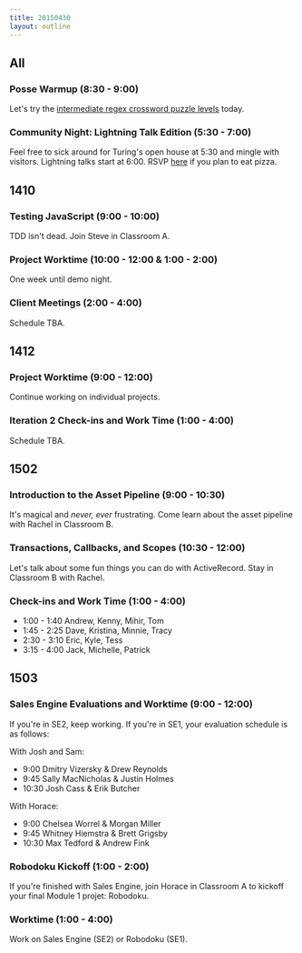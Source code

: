 ```yaml
---
title: 20150430
layout: outline
---
```


## All

### Posse Warmup (8:30 - 9:00)

Let's try the [intermediate regex crossword puzzle levels](http://regexcrossword.com/challenges/intermediate/puzzles/1) today. 

### Community Night: Lightning Talk Edition (5:30 - 7:00)

Feel free to sick around for Turing's open house at 5:30 and mingle with visitors. Lightning talks start at 6:00. RSVP [here](http://www.meetup.com/Turing-Community-Events/events/222045202/) if you plan to eat pizza.

## 1410

### Testing JavaScript (9:00 - 10:00)

TDD isn't dead. Join Steve in Classroom A. 

### Project Worktime (10:00 - 12:00 & 1:00 - 2:00)

One week until demo night. 

### Client Meetings (2:00 - 4:00)

Schedule TBA.

## 1412

### Project Worktime (9:00 - 12:00)

Continue working on individual projects. 

### Iteration 2 Check-ins and Work Time (1:00 - 4:00)

Schedule TBA.

## 1502

### Introduction to the Asset Pipeline (9:00 - 10:30)

It's magical and *never, ever* frustrating. Come learn about the asset pipeline with Rachel in Classroom B. 

### Transactions, Callbacks, and Scopes (10:30 - 12:00)

Let's talk about some fun things you can do with ActiveRecord. Stay in Classroom B with Rachel.

### Check-ins and Work Time (1:00 - 4:00)

* 1:00 - 1:40 Andrew, Kenny, Mihir, Tom
* 1:45 - 2:25 Dave, Kristina, Minnie, Tracy
* 2:30 - 3:10 Eric, Kyle, Tess
* 3:15 - 4:00 Jack, Michelle, Patrick

## 1503

### Sales Engine Evaluations and Worktime (9:00 - 12:00)

If you're in SE2, keep working. If you're in SE1, your evaluation schedule is as follows: 

With Josh and Sam:

* 9:00 Dmitry Vizersky & Drew Reynolds
* 9:45 Sally MacNicholas & Justin Holmes
* 10:30 Josh Cass & Erik Butcher

With Horace: 

* 9:00 Chelsea Worrel & Morgan Miller
* 9:45 Whitney Hiemstra & Brett Grigsby
* 10:30 Max Tedford & Andrew Fink

### Robodoku Kickoff (1:00 - 2:00)

If you're finished with Sales Engine, join Horace in Classroom A to kickoff your final Module 1 projet: Robodoku. 

### Worktime (1:00 - 4:00)

Work on Sales Engine (SE2) or Robodoku (SE1). 